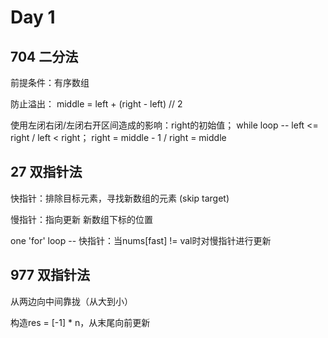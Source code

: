 # Day 1

## 704 二分法

前提条件：有序数组

防止溢出： middle = left + (right - left) // 2

使用左闭右闭/左闭右开区间造成的影响：right的初始值；   while loop -- left <= right / left < right；   right = middle - 1 / right = middle

## 27 双指针法

快指针：排除目标元素，寻找新数组的元素 (skip target)

慢指针：指向更新 新数组下标的位置

one 'for' loop -- 快指针：当nums[fast] != val时对慢指针进行更新

## 977 双指针法

从两边向中间靠拢（从大到小）

构造res = [-1] * n，从末尾向前更新
